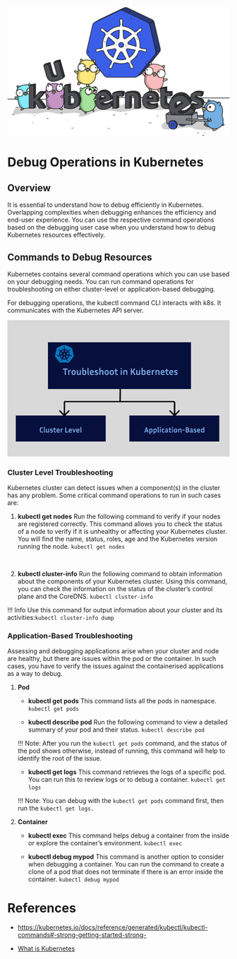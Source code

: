 
<img title="k8s" alt="k8s" src="/technical-writer/k8s.png">

# Debug Operations in Kubernetes

## Overview

It is essential to understand how to debug efficiently in Kubernetes. Overlapping complexities when debugging enhances the efficiency and end-user experience. 
You can use the respective command operations based on the debugging user case when you understand how to debug Kubernetes resources effectively. 




## Commands to Debug Resources

Kubernetes contains several command operations which you can use based on your debugging needs. You can run command operations for troubleshooting on either cluster-level or application-based debugging. 

For debugging operations, the kubectl command CLI interacts with k8s. It communicates with the Kubernetes API server. 

<img title="k8s" alt="k8s" src="/technical-writer/luster.png">

### Cluster Level Troubleshooting

Kubernetes cluster can detect issues when a component(s) in the cluster has any problem. 
Some critical command operations to run in such cases are: 
    
1. **kubectl get nodes**
    Run the following command to verify if your nodes are registered correctly.
    This command allows you to check the status of a node to verify if it is unhealthy or affecting your Kubernetes cluster. You will find the name, status, roles, age and the Kubernetes version running the node. 
    `kubectl get nodes`
<br>

2. **kubectl cluster-info**
    Run the following command to obtain information about the components of your Kubernetes cluster. Using this command, you can check the information on the status of the cluster’s control plane and the CoreDNS. 
    `kubectl cluster-info`

!!! Info Use this command for output information about your cluster and its activities:`kubectl cluster-info dump`

### Application-Based Troubleshooting

Assessing and debugging applications arise when your cluster and node are healthy, but there are issues within the pod or the container. In such cases, you have to verify the issues against the containerised applications as a way to debug. 

1. **Pod**

    - **kubectl get pods**
This command lists all the pods in namespace. 
`kubectl get pods`

    - **kubectl describe pod** 
Run the following command to view a detailed summary of your pod and their status. 
`kubectl describe pod`

    !!! Note: After you run the `kubectl get pods` command, and the status of the pod shows otherwise, instead of running, this command will help to identify the root of the issue.


    - **kubectl get logs**
This command retrieves the logs of a specific pod. You can run this to review logs or to debug a container. 
`kubectl get logs`

    !!! Note: You can debug with the `kubectl get pods` command first, then run the `kubectl get logs.`

2. **Container**

    - **kubectl exec**
This command helps debug a container from the inside or explore the container’s environment. 
`kubectl exec`

    - **kubectl debug mypod**
This command is another option to consider when debugging a container. 
You can run the command to create a clone of a pod that does not terminate if there is an error inside the container.
`kubectl debug mypod`



# References

- https://kubernetes.io/docs/reference/generated/kubectl/kubectl-commands#-strong-getting-started-strong-

- [What is Kubernetes](https://kubernetes.io/docs/concepts/overview/)
